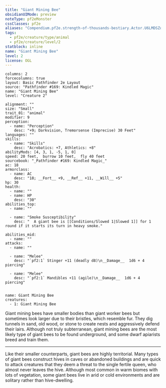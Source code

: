 ```yaml
---
title: "Giant Mining Bee"
obsidianUIMode: preview
noteType: pf2eMonster
cssClasses: pf2e
aliases: "Compendium.pf2e.strength-of-thousands-bestiary.Actor.U6LMDSZqlzAap72K" 
tags:
  - pf2e/creature/type/animal
  - pf2e/creature/level/2
statblock: inline
name: "Giant Mining Bee"
level: 2
license: OGL
---
```


```statblock
columns: 2
forcecolumns: true
layout: Basic Pathfinder 2e Layout
source: "Pathfinder #169: Kindled Magic"
name: "Giant Mining Bee"
level: "Creature 2"

alignment: ""
size: "Small"
trait_01: "animal"
modifier: 9
perception:
  - name: "Perception"
    desc: "+9; Darkvision, Tremorsense (Imprecise) 30 Feet"
languages: ""
skills:
  - name: "Skills"
    desc: "Acrobatics: +7, Athletics: +8"
abilityMods: [4, 3, 1, -5, 1, 0]
speed: 20 feet,  burrow 10 feet,  fly 40 feet
sourcebook: "_Pathfinder #169: Kindled Magic_"
ac: 18
armorclass:
  - name: AC
    desc: "18; __Fort__ +9, __Ref__ +11, __Will__ +5"
hp: 30
health:
  - name: ""
  - name: HP
    desc: "30"
abilities_top:
  - name: ""

  - name: "Smoke Susceptibility"
    desc: "  A giant bee is [[Conditions/Slowed 1|Slowed 1]] for 1 round if it starts its turn in heavy smoke."

abilities_mid:
  - name: ""
attacks:
  - name: ""

  - name: "Melee"
    desc: "`pf2:1` Stinger +11 (deadly d8)\n__Damage__  1d6 + 4 piercing"

  - name: "Melee"
    desc: "`pf2:1` Mandibles +11 (agile)\n__Damage__  1d6 + 4 piercing"
 
```

```encounter-table
name: Giant Mining Bee
creatures:
  - 1: Giant Mining Bee
```



Giant mining bees have smaller bodies than giant worker bees but sometimes look larger due to their bristles, which resemble fur. They dig tunnels in sand, old wood, or stone to create nests and aggressively defend their lairs. Although not truly subterranean, giant mining bees are the most likely type of giant bees to be found underground, and some dwarf apiarists breed and train them.

* * *

Like their smaller counterparts, giant bees are highly territorial. Many types of giant bees construct hives in caves or abandoned buildings and are quick to attack creatures that they deem a threat to the single fertile queen, who almost never leaves the hive. Although most common in warm biomes with lots of vegetation, some giant bees live in arid or cold environments and are solitary rather than hive-dwelling.
